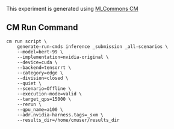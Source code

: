 This experiment is generated using [MLCommons CM](https://github.com/mlcommons/ck)
## CM Run Command
```
cm run script \
	generate-run-cmds inference _submission _all-scenarios \
	--model=bert-99 \
	--implementation=nvidia-original \
	--device=cuda \
	--backend=tensorrt \
	--category=edge \
	--division=closed \
	--quiet \
	--scenario=Offline \
	--execution-mode=valid \
	--target_qps=15000 \
	--rerun \
	--gpu_name=a100 \
	--adr.nvidia-harness.tags=_sxm \
	--results_dir=/home/cmuser/results_dir
```